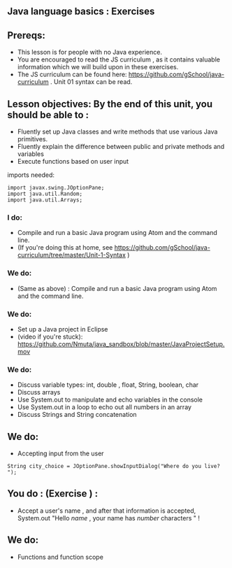 ## Java language basics :  Exercises

## Prereqs: 
* This lesson is for people with no Java experience. 
* You are encouraged to read the JS curriculum , as it contains valuable information which we will build upon in these exercises. 
* The JS curriculum can be found here: https://github.com/gSchool/java-curriculum .  Unit 01 syntax can be read. 

## Lesson objectives: By the end of this unit, you should be able to : 
* Fluently set up Java classes and write methods that use various Java primitives. 
* Fluently explain the difference between public and private methods and variables
* Execute functions based on user input 

imports needed: 

```
import javax.swing.JOptionPane;
import java.util.Random;
import java.util.Arrays;

```

### I do: 
* Compile and run a basic Java program using Atom and the command line. 
* (If you're doing this at home, see https://github.com/gSchool/java-curriculum/tree/master/Unit-1-Syntax ) 

### We do: 
* (Same as above) : Compile and run a basic Java program using Atom and the command line. 


### We do: 
* Set up a Java project in Eclipse 
* (video if you're stuck): https://github.com/Nmuta/java_sandbox/blob/master/JavaProjectSetup.mov

### We do: 
* Discuss variable types: int, double , float, String, boolean, char
* Discuss arrays
* Use System.out to manipulate and echo variables in the console
* Use System.out in a loop to echo out all numbers in an array 
* Discuss Strings and String concatenation

## We do: 
* Accepting input from the user 
``` 
String city_choice = JOptionPane.showInputDialog("Where do you live? ");

``` 

## You do :  (Exercise ) : 
* Accept a user's name , and after that information is accepted, System.out 
"Hello _name_ , your name has _number_ characters " !  




## We do: 
* Functions and function scope





